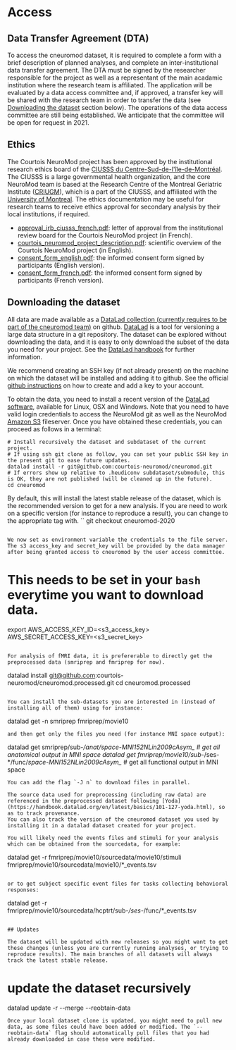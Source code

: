 # Access

## Data Transfer Agreement (DTA)

To access the cneuromod dataset, it is required to complete a form with a brief description of planned analyses, and complete an inter-institutional data transfer agreement. The DTA must be signed by the researcher responsible for the project as well as a representant of the main acadamic institution where the research team is affiliated. The application will be evaluated by a data access committee and, if approved, a transfer key will be shared with the research team in order to transfer the data (see [Downloading the dataset](#Downloading-the-dataset) section below). The operations of the data access committee are still being established. We anticipate that the committee will be open for request in 2021.


## Ethics

The Courtois NeuroMod project has been approved by the institutional research ethics board of the [CIUSSS du Centre-Sud-de-l'île-de-Montréal](https://ciusss-centresudmtl.gouv.qc.ca/propos/services-en-anglais). The CIUSSS is a large governmental health organization, and the core NeuroMod team is based at the Research Centre of the Montreal Geriatric Institute ([CRIUGM](http://www.criugm.qc.ca/en.html)), which is a part of the CIUSSS, and affiliated with the [University of Montreal](https://www.umontreal.ca/). The ethics documentation may be useful for research teams to receive ethics approval for secondary analysis by their local institutions, if required.
  * [approval_irb_ciusss_french.pdf](./_static/ethics/approval_irb_ciusss_french.pdf): letter of approval from the institutional review board for the Courtois NeuroMod project (in French).
  * [courtois_neuromod_project_description.pdf](./_static/ethics/courtois_neuromod_project_description.pdf): scientific overview of the Courtois NeuroMod project (in English).
  * [consent_form_english.pdf](./_static/ethics/consent_form_english.pdf): the informed consent form signed by participants (English version).
  * [consent_form_french.pdf](./_static/ethics/consent_form_french.pdf): the informed consent form signed by participants (French version).

## Downloading the dataset

All data are made available as a [DataLad collection (currently requires to be part of the cneuromod team)](https://github.com/courtois-neuromod/cneuromod) on github.
[DataLad](https://www.datalad.org/) is a tool for versioning a large data structure in a git repository. The dataset can be explored without downloading the data, and it is easy to only download the subset of the data you need for your project.
See the [DataLad handbook](http://handbook.datalad.org/en/latest/) for further information.

We recommend creating an SSH key (if not already present) on the machine on which the dataset will be installed and adding it to github. See the official [github instructions](https://help.github.com/en/enterprise/2.15/user/articles/adding-a-new-ssh-key-to-your-github-account) on how to create and add a key to your account.

To obtain the data, you need to install a recent version of the [DataLad software](http://handbook.datalad.org/en/latest/intro/installation.html), available for Linux, OSX and Windows. Note that you need to have valid login credentials to access the NeuroMod git as well as the NeuroMod [Amazon S3](https://aws.amazon.com/s3) fileserver. Once you have obtained these credentials, you can proceed as follows in a terminal:
```
# Install recursively the dataset and subdataset of the current project.
# If using ssh git clone as follow, you can set your public SSH key in the present git to ease future updates.
datalad install -r git@github.com:courtois-neuromod/cneuromod.git
# If errors show up relative to .heudiconv subdataset/submodule, this is OK, they are not published (will be cleaned up in the future).
cd cneuromod
```

By default, this will install the latest stable release of the dataset, which is the recommended version to get for a new analysis.
If you are need to work on a specific version (for instance to reproduce a result), you can change to the appropriate tag with.
``
git checkout cneuromod-2020
```

We now set as environment variable the credentials to the file server. The s3 access_key and secret_key will be provided by the data manager after being granted access to cneuromod by the user access committee.
```
# This needs to be set in your `bash` everytime you want to download data.
export AWS_ACCESS_KEY_ID=<s3_access_key>  AWS_SECRET_ACCESS_KEY=<s3_secret_key>
```

For analysis of fMRI data, it is prefererable to directly get the preprocessed data (smriprep and fmriprep for now).

```
datalad install git@github.com:courtois-neuromod/cneuromod.processed.git
cd cneuromod.processed
```

You can install the sub-datasets you are interested in (instead of installing all of them) using for instance:
```
datalad get -n smriprep fmriprep/movie10
```
and then get only the files you need (for instance MNI space output):
```
datalad get smriprep/sub-*/anat/*space-MNI152NLin2009cAsym_* # get all anatomical output in MNI space
datalad get fmriprep/movie10/sub-*/ses-*/func/*space-MNI152NLin2009cAsym_* # get all functional output in MNI space
```
You can add the flag `-J n` to download files in parallel.

The source data used for preprocessing (including raw data) are referenced in the preprocessed dataset following [Yoda](https://handbook.datalad.org/en/latest/basics/101-127-yoda.html), so as to track provenance.
You can also track the version of the cneuromod dataset you used by installing it in a datalad dataset created for your project.

You will likely need the events files and stimuli for your analysis which can be obtained from the sourcedata, for example:
```
datalad get -r fmriprep/movie10/sourcedata/movie10/stimuli fmriprep/movie10/sourcedata/movie10/*_events.tsv
```

or to get subject specific event files for tasks collecting behavioral responses:
```
datalad get -r fmriprep/movie10/sourcedata/hcptrt/sub-*/ses-*/func/*_events.tsv
```

## Updates

The dataset will be updated with new releases so you might want to get these changes (unless you are currently running analyses, or trying to reproduce results). The main branches of all datasets will always track the latest stable release.

```
# update the dataset recursively
datalad update -r --merge --reobtain-data

```
Once your local dataset clone is updated, you might need to pull new data, as some files could have been added or modified. The `--reobtain-data` flag should automatically pull files that you had already downloaded in case these were modified.
